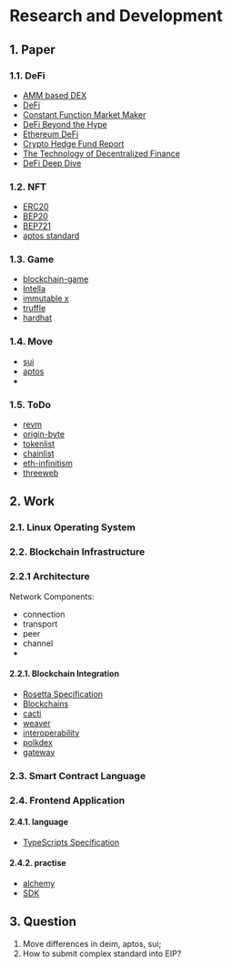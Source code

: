 # Research and Development

## 1. Paper

### 1.1. DeFi

- [AMM based DEX](https://arxiv.org/pdf/2103.12732.pdf)
- [DeFi](https://berkeley-defi.github.io/assets/material/lec1-dawn-defi-mooc-intro-defi-f21.pdf)
- [Constant Function Market Maker](https://web.stanford.edu/~boyd/papers/pdf/cfmm.pdf)
- [DeFi Beyond the Hype](https://wifpr.wharton.upenn.edu/wp-content/uploads/2021/05/DeFi-Beyond-the-Hype.pdf)
- [Ethereum DeFi](https://research.binance.com/static/pdf/ethereum-defi-ecosystem.pdf)
- [Crypto Hedge Fund Report](https://www.pwc.com/gx/en/financial-services/pdf/4th-annual-global-crypto-hedge-fund-report-june-2022.pdf)
- [The Technology of Decentralized Finance](https://www.bis.org/publ/work1066.pdf)
- [DeFi Deep Dive](https://people.duke.edu/~charvey/Teaching/697_2022/Public_Presentations_697/DeFi_Deep_Module_3.pdf)

### 1.2. NFT

- [ERC20](https://ethereum.org/en/developers/docs/standards/tokens/erc-20/)
- [BEP20](https://academy.binance.com/en/glossary/bep-20)
- [BEP721](https://academy.binance.com/en/glossary/bep-721)
- [aptos standard](https://aptos.dev/concepts/coin-and-token/index/)

### 1.3. Game

- [blockchain-game](https://innovationlaw.jp/wp-content/uploads/2023/02/Blockchain-game-230207-1.pdf)
- [Intella](https://intellax.io/Intella-X-Whitepaper-v1.1.pdf)
- [immutable x](https://assets.website-files.com/62535c6262b90afd768b9b26/6304335ed396fd9c8d8dfe5e_Immutable%20X%20Whitepaper.pdf)
- [truffle](https://github.com/trufflesuite/truffle)
- [hardhat](https://github.com/NomicFoundation/hardhat)

### 1.4. Move

- [sui](https://github.com/MystenLabs/sui)
- [aptos](https://github.com/aptos-labs/aptos-core)
- []()

### 1.5. ToDo

- [revm](https://github.com/bluealloy/revm)
- [origin-byte](https://github.com/Origin-Byte)
- [tokenlist](https://tokenlists.org)
- [chainlist](https://chainlist.org)
- [eth-infinitism](https://github.com/eth-infinitism)
- [threeweb](https://www.alchemy.com/overviews/20-blockchain-development-tools)


## 2. Work

### 2.1. Linux Operating System

### 2.2. Blockchain Infrastructure

### 2.2.1 Architecture

Network Components:
* connection
* transport
* peer
* channel
* 

#### 2.2.1. Blockchain Integration

- [Rosetta Specification](https://github.com/coinbase/rosetta-specifications)
- [Blockchains](https://github.com/iartem/blockchain-integration)
- [cacti](https://github.com/hyperledger/cacti)
- [weaver](https://github.com/hyperledger-labs/weaver-dlt-interoperability)
- [interoperability](https://github.com/nomad-xyz/awesome-interop)
- [polkdex](https://github.com/Polkadex-Substrate/Polkadex)
- [gateway](https://github.com/CxSci/blockchain-gateway)

### 2.3. Smart Contract Language

### 2.4. Frontend Application

#### 2.4.1. language

- [TypeScripts Specification](https://javascript.xgqfrms.xyz/pdfs/TypeScript%20Language%20Specification.pdf) 


#### 2.4.2. practise

- [alchemy](https://docs.alchemy.com)
- [SDK](https://github.com/alchemyplatform/alchemy-sdk-js)

## 3. Question

1. Move differences in deim, aptos, sui;
2. How to submit complex standard into EIP?


